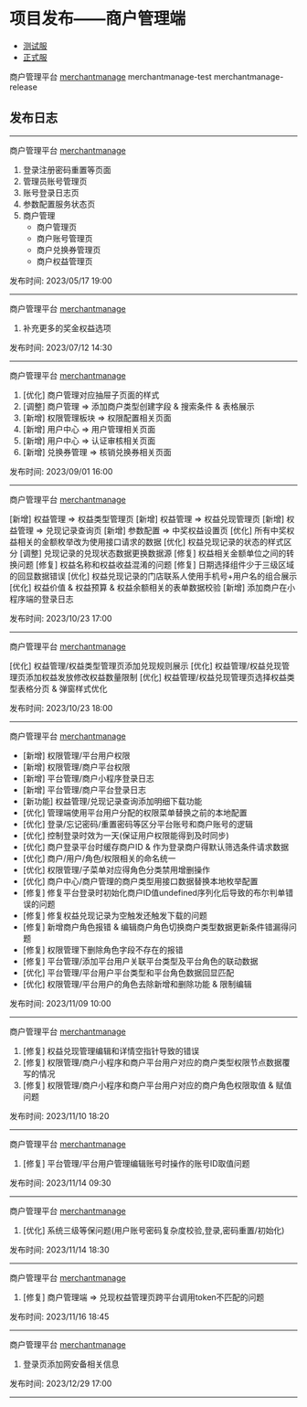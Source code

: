# 项目发布——商户管理端

- [测试服](https://timp.hubcf.com/lottery/merchant/manager/)
- [正式服](https://merchant.cwlcn.cn/)

商户管理平台 [merchantmanage](merchant/manager)
merchantmanage-test
merchantmanage-release

## 发布日志

---

商户管理平台 [merchantmanage](merchant/manager)

1. 登录注册密码重置等页面
2. 管理员账号管理页
3. 账号登录日志页
4. 参数配置服务状态页
5. 商户管理
   - 商户管理页
   - 商户账号管理页
   - 商户兑换券管理页
   - 商户权益管理页

发布时间: 2023/05/17 19:00

---

商户管理平台 [merchantmanage](merchant/manager)

1. 补充更多的奖金权益选项

发布时间: 2023/07/12 14:30

---

<!-- 商户管理平台 (merchantmanage)[merchant/manager]

1. 商户管理端弹窗页面的样式适配处理
2. 商户管理端补充权益映射
3. 商户管理端 [优化] 商户管理对应抽屉子页面的样式
4. 商户管理端 [改造] 菜单模块更新
5. 商户管理端 [新增 ing] 权限管理 => 权限管理子页面菜单配置 & 枚举数据更新
6. 商户管理端 [新增 ing] 权限管理 => 权限管理相关的接口文件整理
7. 商户管理端 [新增 ing] 权限管理 => 新增权限管理相关页面文件
8. 商户管理端 [新增 ing] 权限管理 => 权限管理相关页面表字段更新
9. 商户管理端 [新增 ing] 权限管理 => 权限配置页面去除重复的页面标题
10. 商户管理端 [新增 ing] 用户中心 => 用户管理相关页面
11. 商户管理端 [新增 ing] 核销兑换券相关页面
12. 商户管理端 [新增 ing] 商户管理 => 权益管理相关页面
13. 商户管理端 [新增 ing] 修复兑换券管理 & 权益管理新建/编辑空指针报错
14. 权益管理菜单图标文件
15. 商户管理端 [新增 ing] 兑换券管理 & 权益管理数据分页请求处理
16. 商户管理端 [新增 ing] 用户管理 => 分页 & 搜索 & 功能按钮等内容
17. 权限类型 => 角色管理数据的展示问题排查
18. 商户管理端 [新增 ing] 创建用户添加选择商户 & 选择角色表单项
19. 商户管理端 [新增 ing] 创建用户选择商户和角色选择的联动
20. 商户管理端 [新增 ing] 用户管理 => 联表查询商户名 & 用户角色
21. 商户管理端 [新增 ing] 用户管理条件查询逻辑
22. 商户管理端 [调整] 商户管理 => 添加商户类型创建字段 & 搜索条件 & 表格展示
23. 商户管理端 [优化] 提取商户数据处理方法集合
24. 商户管理端 [优化] 用户管理 => 简化商户相关选择下拉选项数据处理
25. 商户管理端 [新增 ing] 核销兑换券 => 搜索 & 展示内容 & 新增逻辑补充
26. 商户管理端 [新增 ing] 权益管理 => 搜索 & 展示内容 & 新增逻辑补充
27. 商户管理端 [优化] 核销明细相关页面 => 添加核销账号搜索
28. 商户管理端 [新增] 认证管理 => 认证审核页面
29. 商户管理端 [新增] 认证管理 => 审核相关接口调用 & 联表查询相关数据
30. 商户管理端 [新增 ing] 用户管理 => 打开认证审核页面标签
31. 商户管理端 [新增] 用户管理 => 认证信息展示弹窗

发布时间: 2023/08/21 11:30 -->

商户管理平台 [merchantmanage](merchant/manager)

1. [优化] 商户管理对应抽屉子页面的样式
2. [调整] 商户管理 => 添加商户类型创建字段 & 搜索条件 & 表格展示
3. [新增] 权限管理板块 => 权限配置相关页面
4. [新增] 用户中心 => 用户管理相关页面
5. [新增] 用户中心 => 认证审核相关页面
6. [新增] 兑换券管理 => 核销兑换券相关页面

发布时间: 2023/09/01 16:00

---

商户管理平台 [merchantmanage](merchant/manager)

[新增] 权益管理 => 权益类型管理页
[新增] 权益管理 => 权益兑现管理页
[新增] 权益管理 => 兑现记录查询页
[新增] 参数配置 => 中奖权益设置页
[优化] 所有中奖权益相关的金额枚举改为使用接口请求的数据
[优化] 权益兑现记录的状态的样式区分
[调整] 兑现记录的兑现状态数据更换数据源
[修复] 权益相关金额单位之间的转换问题
[修复] 权益名称和权益收益混淆的问题
[修复] 日期选择组件少于三级区域的回显数据错误
[优化] 权益兑现记录的门店联系人使用手机号+用户名的组合展示
[优化] 权益价值 & 权益预算 & 权益余额相关的表单数据校验
[新增] 添加商户在小程序端的登录日志

<!-- [新增] 兑换券核销明细下载功能 -->
<!-- [开发] 更新权益管理板块的菜单目录 -->
<!-- [新增] 兑现记录查询页,完成基本页面结构和交互逻辑
[开发] 权益兑现记录查询页面搜索和展示内容整理
[开发] 兑现记录查询页更新搜索和表格配置字段
[开发] 添加权益类型管理毛坯页
[开发] 权益类型管理页更新搜索和表格配置字段
[开发] 添加兑现权益管理毛坯页
[开发] 权益类型管理页查询权益明细逻辑
[开发] 权益类型管理枚举数据映射处理
[开发] 权益类型管理添加权益弹窗表单内容处理
[开发] 权益类型管理完成新增和编辑权益数据对接 & 优化交互
[开发] 权益类型管理完成新增和编辑权益数据对接 & 优化交互
[开发] 权益类型管理页展示数据逻辑判断 & 格式化
[开发] 兑现权益管理页面搜索,表格展示,查询等内容的处理
[修复] 权益类型管理删除操作 & 过滤已删除项
[开发] 兑现权益管理页权益状态处理 & 兑现权益相关的接口整理
[开发] 兑现权益管理页权益发放弹窗表单内容的处理
[开发] 兑现记录查询页整理接口数据字段
[开发] 兑现权益管理页权益发放弹窗添加权益类型表格展示组件 & 权益选择组件
[开发] 兑现权益管理页权益发放弹窗资源分类选择交互(多选)
[开发] 兑现权益管理页权益发放弹窗表单数据字段整理匹配
[开发] 兑现权益管理页权益发放弹窗发放区域相关的数据处理
[开发] 兑现权益管理页权益发放弹窗时间选择和地址选择数据解析 & 表单提交参数整理
[开发] 资源分组 & 预算余额相关数据处理 & 编辑数据初步映射
[修复] 兑现权益管理页权益类型选择组件单选逻辑问题
[开发] 兑现权益管理页权益发放弹窗权益类型对应的表单提交数据处理
[开发] 兑现权益管理页权益发放弹窗权益类型变化时数据格式化
[开发] 兑现权益管理页权益发放弹窗权益类型表格数据校验 & 提交新增
[开发] 兑现权益管理页发放范围/时间/资源分类等数据查询 & 格式化
[开发] 兑现权益管理页数据`权益状态`查询逻辑
[开发] 兑现权益管理页权益发放编辑数据回显匹配逻辑
[开发] 兑现权益管理页权益发放编辑起止日期 & 预算额度数据的处理
[开发] 兑现权益管理页权益发放编辑删除权益类型 & 修复数据匹配问题
[开发] 兑现权益管理类型报错处理 & 代码注释整理
[开发] 兑现权益管理页添加兑现明细展示弹窗
[开发] 兑现权益管理的权益类型表格组件提供编辑和展示模式适配兑现详情展示
[开发] 兑现权益管理的权益兑现明细样式优化 & 代码整理
[开发] 查询权益兑现记录接口字段 & 表格展示内容整理更新
[开发] 查询权益兑现记录表格展示数据格式化
[开发] 查询权益兑现记录数据搜索相关的参数处理
[开发] 权益兑现记录查询 => 门店联系人信息处理
[开发] 权益兑现记录查询 => 服务商 & 站点信息匹配处理
[开发] 权益兑现记录兑现状态查询 & 数据处理
[开发] 菜单 & 枚举数据更新 -->
<!-- [优化] 中奖权益相关的命名描述调整
[开发] 中奖权益设置添加权益类型
[调整] 权益兑现记录兑换券兑换的商品信息数据处理
[优化] 权益兑现记录的状态的样式区分 -->
<!-- [开发] 添加 dls 接口请求相关的内容
[开发] 使用定制接口获取站点兑现数据
[优化] 编辑兑现权益的交互优化 -->
<!-- [优化] 统一时间日期格式化工具
[优化] 整理 utils 工具 & 统一时间格式化方法
[整理] 将 exportExcel 工具统一到 package 中
[整理] 新接口请求封装 getViewObjsByDsl 的优化统一 -->

发布时间: 2023/10/23 17:00

---

商户管理平台 [merchantmanage](merchant/manager)

[优化] 权益管理/权益类型管理页添加兑现规则展示
[优化] 权益管理/权益兑现管理页添加权益发放修改权益数量限制
[优化] 权益管理/权益兑现管理页选择权益类型表格分页 & 弹窗样式优化

发布时间: 2023/10/23 18:00

---

商户管理平台 [merchantmanage](merchant/manager)

- [新增] 权限管理/平台用户权限
- [新增] 权限管理/商户平台权限
- [新增] 平台管理/商户小程序登录日志
- [新增] 平台管理/商户平台登录日志
- [新功能] 权益管理/兑现记录查询添加明细下载功能
- [优化] 管理端使用平台用户分配的权限菜单替换之前的本地配置
- [优化] 登录/忘记密码/重置密码等区分平台账号和商户账号的逻辑
- [优化] 控制登录时效为一天(保证用户权限能得到及时同步)
- [优化] 商户登录平台时缓存商户ID & 作为登录商户得默认筛选条件请求数据
- [优化] 商户/用户/角色/权限相关的命名统一
- [优化] 权限管理/子菜单对应得角色分类禁用增删操作
- [优化] 商户中心/商户管理的商户类型用接口数据替换本地枚举配置
- [修复] 修复平台登录时初始化商户ID值undefined序列化后导致的布尔判单错误的问题
- [修复] 修复权益兑现记录为空触发还触发下载的问题
- [修复] 新增商户角色报错 & 编辑商户角色切换商户类型数据更新条件错漏得问题
- [修复] 权限管理下删除角色字段不存在的报错
- [修复] 平台管理/添加平台用户关联平台类型及平台角色的联动数据
- [优化] 平台管理/平台用户平台类型和平台角色数据回显匹配
- [优化] 权限管理/平台用户的角色去除新增和删除功能 & 限制编辑

<!-- - [x] 商户管理端 => 权限管理
  - [x] 权限添加管理端类型,和小程序端分开管理
    - [x] [开发] 商户管理端 => 更新菜单结构
    - [x] [开发] 商户管理端 => 添加管理端权限配置相关页面
    - [x] [开发] 商户管理端 => 权限配置获取菜单/分类/角色数据按应用平台进行数据隔离
    - [x] [开发] 商户管理端 => 角色管理页获取角色相关数据的整合
    - [x] [开发] 商户管理端 => 角色管理页账户类型选择数据的处理
    - [x] [开发] 商户管理端 => 优化权限配置相关页面的表格样式
    - [x] [开发] 商户管理端 => 权限管理相关的接口整理优化
    - [-] [优化] zzwlUI => 两套权限系统的兼容
    - [x] [开发] 商户管理端 => 编辑角色分类的分配权限菜单数据隔离
    - [x] [开发] 商户管理端 => 权限管理相关的增/删/改逻辑接口处理
    - [x] [开发] 商户管理端 => 权限管理/菜单管理相关数据对接处理
    - [x] [开发] 商户管理端 => 权限管理/角色分类相关数据对接处理
    - [x] [开发] 商户管理端 => 权限管理/角色管理相关数据对接处理
      // 1: Wx 小程序, 2: Admin 管理端
      // 菜单: t_backend_node_platform_type
      // 分类: t_user_a_type_platform_type
      // 角色: t_role_platform_type

  - [x] [开发] 商户管理端 => 商户中心/用户管理更新用户角色数据获取
  - [x] [开发] 商户管理端 => 更新菜单配置
  - [x] [开发] 商户管理端 => 调整权限类型枚举相关的映射逻辑
  - [x] [开发] 商户管理端 => 平台账号管理子账号关联用户角色属性
  - [x] [开发] 商户管理端 => 登录获取权限菜单 & 菜单数据匹配处理
  - [x] [开发] 商户管理端 => 页面功能按钮统一开放角色权限的配置
  - [x] [开发] 商户管理端 => 更新菜单配置 & 素材
  - [x] 商户平台权限管理
    - [x] [开发] 商户管理端 => 创建商户平台权限管理 & 商户登录日志页面
    - [x] [开发] 商户管理端 => 添加商户平台权限管理相关的接口
    - [x] [开发] 商户管理端 => 商户平台权限数据对接 & 权限相关页面共用一个角色表格组件
    - [x] [拓展] 商户管理端 => 角色表格组件添加通过节点ID过滤菜单的选项
    - [x] [开发] 商户管理端 => 商户小程序和平台权限管理的角色管理逻辑处理
    - [-] 菜单需要平台类型区分
    - [-] 角色分类 & 角色平台类型为2(商户公用角色数据)
  - [-] 平台权限类型调整: 1:管理台 2:商户小程序 3:商户管理台
  - [x] 商户管理端 => 管理端登录页提供平台账号和商户账号选择的逻辑
  - [x] 商户管理端 => 商户登录平台的日志页面对接
  - [x] 商户管理端 => 管理端登录/忘记密码/重置密码等区分平台账号和商户账号的逻辑
  - [-] 商户管理端 => 添加登录平台字段: platformType
  - [-] 管理端修改密码需提供平台类型(平台/商户)
  - [-] login,password,reset_pwd, backend_node 请求参数增加platformType
  - [-] backend_node => 菜单节点主动查询更新
  - [x] 商户管理端 => 登录一天有效(每天需登录用户信息)
  - [x] 商户管理端 => 商户登录平台时缓存商户ID & 对商户数据筛选
  - [x] 商户管理端 => 权益兑现记录下载交互 & 数据请求
  - [x] 商户管理端 => 权益兑现记录下载数据格式化 & 配置
  - [x] 权益数据下载需要定制接口 => 新接口
    - [-] [https://timp.hubcf.com/lottery/merchantex/api/]
    - [-] [api13300.cwlcn.cn]
    - [-] 商户 ID => merchantId
    - [-] 时间: 默认当月一号至当天(最大范围31天)

- [x] 商户小程序 测试 & 问题修复
  - [x] [修复] 商户管理端 => 修复平台登录时初始化 ID 值导致的布尔判单错误的问题
  - [x] [修复] 商户管理端 => 修复权益兑现记录为空触发还下载的问题
  - [x] [优化] 商户管理端 => 商户/用户/角色/权限相关的命名统一
  - [x] [优化] 商户管理端 => 权限管理/角色分类禁用增删
  - [x] [优化] 商户管理端 => 商户管理的商户类型数据从接口获取 `merchantTypes`
  - [x] [修复] 商户管理端 => 新增商户角色报错 & 编辑商户角色切换商户类型数据更新问题 -->

发布时间: 2023/11/09 10:00

---

商户管理平台 [merchantmanage](merchant/manager)

1. [修复] 权益兑现管理编辑和详情空指针导致的错误
2. [修复] 权限管理/商户小程序和商户平台用户对应的商户类型权限节点数据覆写的情况
3. [修复] 权限管理/商户小程序和商户平台用户对应的商户角色权限取值 & 赋值问题

发布时间: 2023/11/10 18:20

---

商户管理平台 [merchantmanage](merchant/manager)

1. [修复] 平台管理/平台用户管理编辑账号时操作的账号ID取值问题

发布时间: 2023/11/14 09:30

---

商户管理平台 [merchantmanage](merchant/manager)

1. [优化] 系统三级等保问题(用户账号密码复杂度校验,登录,密码重置/初始化)

发布时间: 2023/11/14 18:30

---

商户管理平台 [merchantmanage](merchant/manager)

1. [修复] 商户管理端 => 兑现权益管理页跨平台调用token不匹配的问题

发布时间: 2023/11/16 18:45

---

商户管理平台 [merchantmanage](merchant/manager)

1. 登录页添加网安备相关信息

发布时间: 2023/12/29 17:00

---
